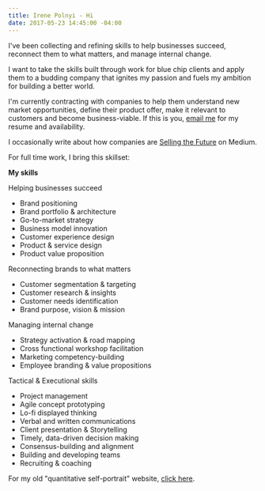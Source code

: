 ```yaml
---
title: Irene Polnyi - Hi
date: 2017-05-23 14:45:00 -04:00
---
```


I've been collecting and refining skills to help businesses succeed, reconnect them to what matters, and manage internal change.

I want to take the skills built through work for blue chip clients and apply them to a budding company that ignites my passion and fuels my ambition for building a better world.

I'm currently contracting with companies to help them understand new market opportunities, define their product offer, make it relevant to customers and become business-viable. If this is you, [email me](irenepolnyi@gmail.com) for my resume and availability.

I occasionally write about how companies are [Selling the Future](https://medium.com/@ireneface/introducing-selling-the-future-4d7da8f655fa) on Medium.

For full time work, I bring this skillset:

**My skills**

Helping businesses succeed

* Brand positioning
* Brand portfolio & architecture
* Go-to-market strategy
* Business model innovation
* Customer experience design
* Product & service design
* Product value proposition

Reconnecting brands to what matters

* Customer segmentation & targeting
* Customer research & insights
* Customer needs identification
* Brand purpose, vision & mission

Managing internal change

* Strategy activation & road mapping
* Cross functional workshop facilitation
* Marketing competency-building
* Employee branding & value propositions

Tactical & Executional skills

* Project management
* Agile concept prototyping
* Lo-fi displayed thinking
* Verbal and written communications
* Client presentation & Storytelling
* Timely, data-driven decision making
* Consensus-building and alignment
* Building and developing teams
* Recruiting & coaching

For my old "quantitative self-portrait" website, <a href="https://web.archive.org/web/20161012004317/http://www.irenepolnyi.com/">click here</a>.
